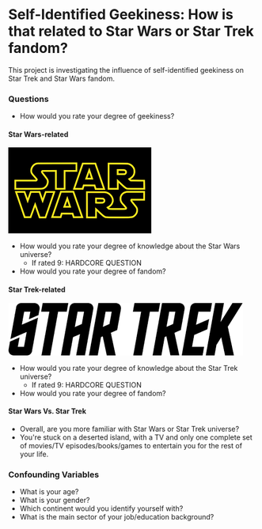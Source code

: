 # Self-Identified Geekiness: How is that related to Star Wars or Star Trek fandom?
This project is investigating the influence of self-identified geekiness on Star Trek and Star Wars fandom.

### Questions
- How would you rate your degree of geekiness?

#### Star Wars-related
![](images/sw_logo.png)

- How would you rate your degree of knowledge about the Star Wars universe?
    - If rated 9: HARDCORE QUESTION
- How would you rate your degree of fandom?

#### Star Trek-related
![](images/st_logo.png)

- How would you rate your degree of knowledge about the Star Trek universe?
    - If rated 9: HARDCORE QUESTION
- How would you rate your degree of fandom?

#### Star Wars Vs. Star Trek
- Overall, are you more familiar with Star Wars or Star Trek universe?
- You're stuck on a deserted island, with a TV and only one complete set of movies/TV episodes/books/games to entertain you for the rest of your life. 

### Confounding Variables
- What is your age?
- What is your gender?
- Which continent would you identify yourself with?
- What is the main sector of your job/education background? 
